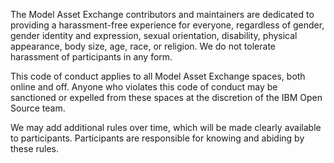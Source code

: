 The Model Asset Exchange contributors and maintainers are dedicated to providing a harassment-free experience for everyone, regardless of gender, gender identity and expression, sexual orientation, disability, physical appearance, body size, age, race, or religion. We do not tolerate harassment of participants in any form.

This code of conduct applies to all Model Asset Exchange spaces, both online and off. Anyone who violates this code of conduct may be sanctioned or expelled from these spaces at the discretion of the IBM Open Source team.

We may add additional rules over time, which will be made clearly available to participants. Participants are responsible for knowing and abiding by these rules.
